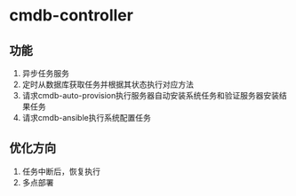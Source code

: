# cmdb-controller
## 功能
1. 异步任务服务
2. 定时从数据库获取任务并根据其状态执行对应方法
3. 请求cmdb-auto-provision执行服务器自动安装系统任务和验证服务器安装结果任务
4. 请求cmdb-ansible执行系统配置任务

## 优化方向
1. 任务中断后，恢复执行
2. 多点部署




